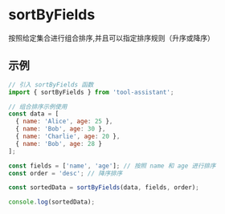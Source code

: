 # sortByFields

按照给定集合进行组合排序,并且可以指定排序规则（升序或降序）

## 示例

```javascript
// 引入 sortByFields 函数
import { sortByFields } from 'tool-assistant'; 

// 组合排序示例使用
const data = [
  { name: 'Alice', age: 25 },
  { name: 'Bob', age: 30 },
  { name: 'Charlie', age: 20 },
  { name: 'Bob', age: 28 }
];

const fields = ['name', 'age']; // 按照 name 和 age 进行排序
const order = 'desc'; // 降序排序

const sortedData = sortByFields(data, fields, order);

console.log(sortedData);

```

